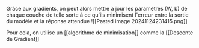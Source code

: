 Grâce aux gradients, on peut alors mettre à jour les paramètres (W, b) de chaque couche
de telle sorte à ce qu'ils minimisent l'erreur entre la sortie du modèle et la réponse attendue
![[Pasted image 20241124231415.png]]

Pour cela, on utilise un [[algorithme de minimisation]] comme la [[Descente de Gradient]]